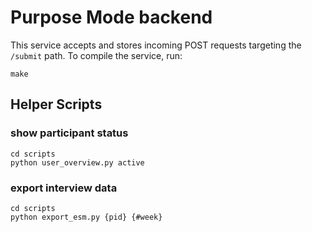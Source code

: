 # Purpose Mode backend

This service accepts and stores incoming POST requests targeting the `/submit`
path.  To compile the service, run:

    make

## Helper Scripts
### show participant status

    cd scripts
    python user_overview.py active

### export interview data

    cd scripts
    python export_esm.py {pid} {#week}